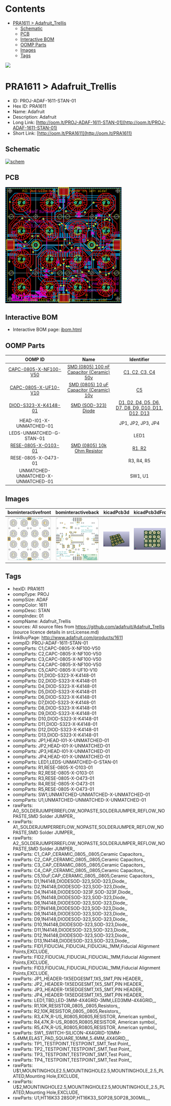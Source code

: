 



Contents
========

* [PRA1611 > Adafruit_Trellis](#pra1611--adafruit_trellis)
	* [Schematic](#schematic)
	* [PCB](#pcb)
	* [Interactive BOM](#interactive-bom)
	* [OOMP Parts](#oomp-parts)
	* [Images](#images)
	* [Tags](#tags)
  
![][im]
# PRA1611 > Adafruit_Trellis

- ID: PROJ-ADAF-1611-STAN-01
- Hex ID: PRA1611
- Name: Adafruit
- Description: Adafruit
- Long Link: [http://oom.lt/PROJ-ADAF-1611-STAN-01](http://oom.lt/PROJ-ADAF-1611-STAN-01)
- Short Link: [http://oom.lt/PRA1611](http://oom.lt/PRA1611)

## Schematic
  
[![schem](eagleSchemImage.png)](eagleSchemImage.png)
## PCB
  
[![pcb](eagleImage.png)](eagleImage.png)
## Interactive BOM

- Interactive BOM page: [ibom.html](https://htmlpreview.github.io/?https://github.com/oomlout/oomlout_OOMP_projects/blob/main/PROJ-ADAF-1611-STAN-01/kicad/bom/ibom.html)

## OOMP Parts
  

|OOMP ID|Name|Identifier|
| :---: | :---: | :---: |
|[CAPC-0805-X-NF100-V50](https://github.com/oomlout/oomlout_OOMP_parts/tree/main/CAPC-0805-X-NF100-V50/)|[SMD (0805) 100 nF Capacitor (Ceramic) 50v](https://github.com/oomlout/oomlout_OOMP_parts/tree/main/CAPC-0805-X-NF100-V50/)|[C1, C2, C3, C4](https://github.com/oomlout/oomlout_OOMP_parts/tree/main/CAPC-0805-X-NF100-V50/)|
|[CAPC-0805-X-UF10-V10](https://github.com/oomlout/oomlout_OOMP_parts/tree/main/CAPC-0805-X-UF10-V10/)|[SMD (0805) 10 uF Capacitor (Ceramic) 10v](https://github.com/oomlout/oomlout_OOMP_parts/tree/main/CAPC-0805-X-UF10-V10/)|[C5](https://github.com/oomlout/oomlout_OOMP_parts/tree/main/CAPC-0805-X-UF10-V10/)|
|[DIOD-S323-X-K4148-01](https://github.com/oomlout/oomlout_OOMP_parts/tree/main/DIOD-S323-X-K4148-01/)|[SMD (SOD-323) Diode](https://github.com/oomlout/oomlout_OOMP_parts/tree/main/DIOD-S323-X-K4148-01/)|[D1, D2, D4, D5, D6, D7, D8, D9, D10, D11, D12, D13](https://github.com/oomlout/oomlout_OOMP_parts/tree/main/DIOD-S323-X-K4148-01/)|
|HEAD-I01-X-UNMATCHED-01||JP1, JP2, JP3, JP4|
|LEDS-UNMATCHED-G-STAN-01||LED1|
|[RESE-0805-X-O103-01](https://github.com/oomlout/oomlout_OOMP_parts/tree/main/RESE-0805-X-O103-01/)|[SMD (0805) 10k Ohm Resistor](https://github.com/oomlout/oomlout_OOMP_parts/tree/main/RESE-0805-X-O103-01/)|[R1, R2](https://github.com/oomlout/oomlout_OOMP_parts/tree/main/RESE-0805-X-O103-01/)|
|RESE-0805-X-O473-01||R3, R4, R5|
|UNMATCHED-UNMATCHED-X-UNMATCHED-01||SW1, U1|

## Images
  
  

|bominteractivefront|bominteractiveback|kicadPcb3d|kicadPcb3dFront|kicadPcb3dBack|kicadSchem|eagleImage|eagleSchemImage|pcbdraw|pcbdrawback|
| :---: | :---: | :---: | :---: | :---: | :---: | :---: | :---: | :---: | :---: |
|[![bominteractivefront](bomFront_140.png)](bomFront.png)|[![bominteractiveback](bomBack_140.png)](bomBack.png)|[![kicadPcb3d](kicadPcb3d_140.png)](kicadPcb3d.png)|[![kicadPcb3dFront](kicadPcb3dFront_140.png)](kicadPcb3dFront.png)|[![kicadPcb3dBack](kicadPcb3dBack_140.png)](kicadPcb3dBack.png)|[![kicadSchem](kicadSchem_140.png)](kicadSchem.png)|[![eagleImage](eagleImage_140.png)](eagleImage.png)|[![eagleSchemImage](eagleSchemImage_140.png)](eagleSchemImage.png)|[![pcbdraw](pcbdraw_140.png)](pcbdraw.png)|[![pcbdrawback](pcbdrawBack_140.png)](pcbdrawBack.png)|

## Tags

- hexID: PRA1611
- oompType: PROJ
- oompSize: ADAF
- oompColor: 1611
- oompDesc: STAN
- oompIndex: 01
- oompName: Adafruit_Trellis
- sources: All source files from https://github.com/adafruit/Adafruit_Trellis (source licence details in srcLicense.md)
- linkBuyPage: http://www.adafruit.com/products/1611
- oompID: PROJ-ADAF-1611-STAN-01
- oompParts: C1,CAPC-0805-X-NF100-V50
- oompParts: C2,CAPC-0805-X-NF100-V50
- oompParts: C3,CAPC-0805-X-NF100-V50
- oompParts: C4,CAPC-0805-X-NF100-V50
- oompParts: C5,CAPC-0805-X-UF10-V10
- oompParts: D1,DIOD-S323-X-K4148-01
- oompParts: D2,DIOD-S323-X-K4148-01
- oompParts: D4,DIOD-S323-X-K4148-01
- oompParts: D5,DIOD-S323-X-K4148-01
- oompParts: D6,DIOD-S323-X-K4148-01
- oompParts: D7,DIOD-S323-X-K4148-01
- oompParts: D8,DIOD-S323-X-K4148-01
- oompParts: D9,DIOD-S323-X-K4148-01
- oompParts: D10,DIOD-S323-X-K4148-01
- oompParts: D11,DIOD-S323-X-K4148-01
- oompParts: D12,DIOD-S323-X-K4148-01
- oompParts: D13,DIOD-S323-X-K4148-01
- oompParts: JP1,HEAD-I01-X-UNMATCHED-01
- oompParts: JP2,HEAD-I01-X-UNMATCHED-01
- oompParts: JP3,HEAD-I01-X-UNMATCHED-01
- oompParts: JP4,HEAD-I01-X-UNMATCHED-01
- oompParts: LED1,LEDS-UNMATCHED-G-STAN-01
- oompParts: R1,RESE-0805-X-O103-01
- oompParts: R2,RESE-0805-X-O103-01
- oompParts: R3,RESE-0805-X-O473-01
- oompParts: R4,RESE-0805-X-O473-01
- oompParts: R5,RESE-0805-X-O473-01
- oompParts: SW1,UNMATCHED-UNMATCHED-X-UNMATCHED-01
- oompParts: U1,UNMATCHED-UNMATCHED-X-UNMATCHED-01
- rawParts: A0,,SOLDERJUMPERREFLOW_NOPASTE,SOLDERJUMPER_REFLOW_NOPASTE,SMD Solder JUMPER,,
- rawParts: A1,,SOLDERJUMPERREFLOW_NOPASTE,SOLDERJUMPER_REFLOW_NOPASTE,SMD Solder JUMPER,,
- rawParts: A2,,SOLDERJUMPERREFLOW_NOPASTE,SOLDERJUMPER_REFLOW_NOPASTE,SMD Solder JUMPER,,
- rawParts: C1,,CAP_CERAMIC_0805,_0805,Ceramic Capacitors,,
- rawParts: C2,,CAP_CERAMIC_0805,_0805,Ceramic Capacitors,,
- rawParts: C3,,CAP_CERAMIC_0805,_0805,Ceramic Capacitors,,
- rawParts: C4,,CAP_CERAMIC_0805,_0805,Ceramic Capacitors,,
- rawParts: C5,10uF,CAP_CERAMIC_0805,_0805,Ceramic Capacitors,,
- rawParts: D1,1N4148,DIODESOD-323,SOD-323,Diode,,
- rawParts: D2,1N4148,DIODESOD-323,SOD-323,Diode,,
- rawParts: D4,1N4148,DIODESOD-323F,SOD-323F,Diode,,
- rawParts: D5,1N4148,DIODESOD-323,SOD-323,Diode,,
- rawParts: D6,1N4148,DIODESOD-323,SOD-323,Diode,,
- rawParts: D7,1N4148,DIODESOD-323,SOD-323,Diode,,
- rawParts: D8,1N4148,DIODESOD-323,SOD-323,Diode,,
- rawParts: D9,1N4148,DIODESOD-323,SOD-323,Diode,,
- rawParts: D10,1N4148,DIODESOD-323,SOD-323,Diode,,
- rawParts: D11,1N4148,DIODESOD-323,SOD-323,Diode,,
- rawParts: D12,1N4148,DIODESOD-323,SOD-323,Diode,,
- rawParts: D13,1N4148,DIODESOD-323,SOD-323,Diode,,
- rawParts: FID1,FIDUCIAL,FIDUCIAL,FIDUCIAL_1MM,Fiducial Alignment Points,EXCLUDE,
- rawParts: FID2,FIDUCIAL,FIDUCIAL,FIDUCIAL_1MM,Fiducial Alignment Points,EXCLUDE,
- rawParts: FID3,FIDUCIAL,FIDUCIAL,FIDUCIAL_1MM,Fiducial Alignment Points,EXCLUDE,
- rawParts: JP1,,HEADER-1X5EDGESMT,1X5_SMT,PIN HEADER,,
- rawParts: JP2,,HEADER-1X5EDGESMT,1X5_SMT,PIN HEADER,,
- rawParts: JP3,,HEADER-1X5EDGESMT,1X5_SMT,PIN HEADER,,
- rawParts: JP4,,HEADER-1X5EDGESMT,1X5_SMT,PIN HEADER,,
- rawParts: LED1,TBD,LED-3MM-4X4GRID-3MM,LED3MM-4X4GRID,,,
- rawParts: R1,10K,RESISTOR_0805,_0805,Resistors,,
- rawParts: R2,10K,RESISTOR_0805,_0805,Resistors,,
- rawParts: R3,47K,R-US_R0805,R0805,RESISTOR, American symbol,,
- rawParts: R4,47K,R-US_R0805,R0805,RESISTOR, American symbol,,
- rawParts: R5,47K,R-US_R0805,R0805,RESISTOR, American symbol,,
- rawParts: SW1,,SWITCH-SILICON-4X4GRID-10MM-5.4MM,ELAST_PAD_SQUARE_10MM_5.4MM_4X4GRID,,,
- rawParts: TP1,,TESTPOINT,TESTPOINT_SMT,Test Point,,
- rawParts: TP2,,TESTPOINT,TESTPOINT_SMT,Test Point,,
- rawParts: TP3,,TESTPOINT,TESTPOINT_SMT,Test Point,,
- rawParts: TP4,,TESTPOINT,TESTPOINT_SMT,Test Point,,
- rawParts: U$1,MOUNTINGHOLE2.5,MOUNTINGHOLE2.5,MOUNTINGHOLE_2.5_PLATED,Mounting Hole,EXCLUDE,
- rawParts: U$2,MOUNTINGHOLE2.5,MOUNTINGHOLE2.5,MOUNTINGHOLE_2.5_PLATED,Mounting Hole,EXCLUDE,
- rawParts: U1,HT16K33 28SOP,HT16K33_SOP28,SOP28_300MIL,,,



[im]: kicadPcb3d_450.png
